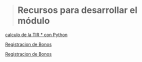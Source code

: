 ># Recursos para desarrollar el módulo

<!--  -->

[calculo de la TIR * con Python](https://altocodigo.blogspot.com/2019/05/calculo-de-la-tir-tasa-interna-de.html)

[Registracion de Bonos](https://www.ineaf.es/tribuna/obligaciones-y-bonos-contabilidad-de-la-emision-de-deuda-privada/)

[Registracion de Bonos](https://www.supercontable.com/informacion/Contabilidad/Asiento_de_emision_de_Obligaciones_y_bonos_a_la_par_.html)

